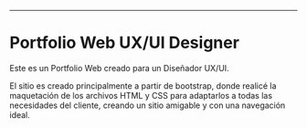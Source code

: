 ---

# Portfolio Web UX/UI Designer

Este es un Portfolio Web creado para un Diseñador UX/UI.

El sitio es creado principalmente a partir de bootstrap, donde realicé la maquetación de 
los archivos HTML y CSS para adaptarlos a todas las necesidades del cliente, creando un 
sitio amigable y con una navegación ideal.
